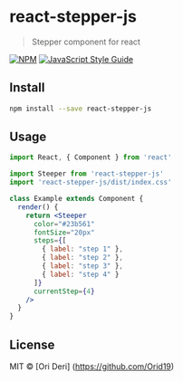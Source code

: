 # react-stepper-js

> Stepper component for react

[![NPM](https://img.shields.io/npm/v/react-stepper-js.svg)](https://www.npmjs.com/package/react-stepper-js) [![JavaScript Style Guide](https://img.shields.io/badge/code_style-standard-brightgreen.svg)](https://standardjs.com)

## Install

```bash
npm install --save react-stepper-js
```

## Usage

```jsx
import React, { Component } from 'react'

import Steeper from 'react-stepper-js'
import 'react-stepper-js/dist/index.css'

class Example extends Component {
  render() {
    return <Steeper
      color="#23b561"
      fontSize="20px"
      steps={[
        { label: "step 1" },
        { label: "step 2" },
        { label: "step 3" },
        { label: "step 4" }
      ]}
      currentStep={4}
    />
  }
}
```

## License

MIT © [Ori Deri] (https://github.com/Orid19)

